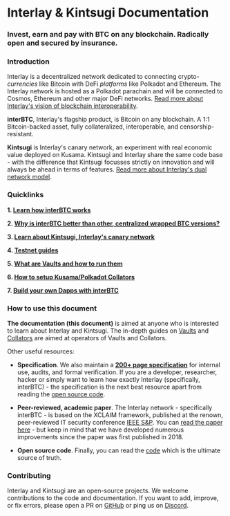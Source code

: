 # Interlay & Kintsugi Documentation
### Invest, earn and pay with BTC on any blockchain. Radically open and secured by insurance.


### Introduction

Interlay is a decentralized network dedicated to connecting crypto-*currencies* like Bitcoin with DeFi *platforms* like Polkadot and Ethereum. The Interlay network is hosted as a Polkadot parachain and will be connected to Cosmos, Ethereum and other major DeFi networks.
[Read more about Interlay's vision of blockchain interoperability](https://medium.com/interlay/the-future-of-bridging-assets-837998115f6b).

**interBTC**, Interlay's flagship product, is Bitcoin on any blockchain. A 1:1 Bitcoin-backed asset, fully collateralized, interoperable, and censorship-resistant. 

**Kintsugi** is Interlay's canary network, an experiment with real economic value deployed on Kusama. Kintsugi and Interlay share the same code base - with the difference that Kintsugi focusses strictly on innovation and will always be ahead in terms of features. [Read more about Interlay's dual network model](https://medium.com/interlay/the-interlay-parachain-is-coming-to-polkadot-552a57ff8d1b).

### Quicklinks

**1.  [Learn how interBTC works](/getting-started/interbtc.md)**

**2.  [Why is interBTC better than other, centralized wrapped BTC versions?](/getting-started/interbtc?id=interbtc-vs-competitors.md)**

**3.  [Learn about Kintsugi, Interlay's canary network](/kintsugi/overview.md)**

**4.  [Testnet guides](/guides/prereq.md)**

**5.  [What are Vaults and how to run them](vault/overview.md)**

**6.  [How to setup Kusama/Polkadot Collators](/collator/overview.md)**

**7.  [Build your own Dapps with interBTC](developers/integration.md)**


### How to use this document

**The documentation (this document)** is aimed at anyone who is interested to learn about Interlay and Kintsugi. The in-depth guides on [Vaults](../vault/overview) and [Collators](../collator/overview) are aimed at operators of Vaults and Collators. 

Other useful resources:

 - **Specification**. We also maintain a **[200+ page specification](https://spec.interlay.io/index.html)** for internal use, audits, and formal verification. If you are a developer, researcher, hacker or simply want to learn how exactly Interlay (specifically, interBTC) - the specification is the next best resource apart from reading the [open source code](https://github.com/interlay).

- **Peer-reviewed, academic paper**. The Interlay network - specifically interBTC - is based on the XCLAIM framework, published at the renown, peer-reviewed IT security conference [IEEE S&P](https://www.ieee-security.org/TC/SP2019/program.html). You can [read the paper here](https://eprint.iacr.org/2018/643.pdf) - but keep in mind that we have developed numerous improvements since the paper was first published in 2018.

 - **Open source code**. Finally, you can read the [code](https://github.com/interlay) which is the ultimate source of truth.

### Contributing

Interlay and Kintsugi are an open-source projects. We welcome contributions to the code and documentation. 
If you want to add, improve, or fix errors, please open a PR on [GitHub](https://github.com/interlay) or ping us on [Discord](https://discord.gg/invite/interlay).


